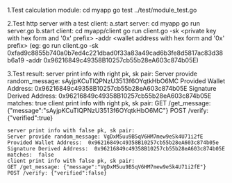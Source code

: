1.Test calculation module:
  cd myapp
  go test ../test/module_test.go

2.Test http server with a test client:
  a.start server:
    cd myapp
    go run server.go
  b.start client:
    cd myapp/client
    go run client.go -sk <private key with hex form and '0x' prefix> -addr <wallet address with hex form and '0x' prefix>
    (eg: go run client.go -sk 0xfad9c8855b740a0b7ed4c221dbad0f33a83a49cad6b3fe8d5817ac83d38b6a19 -addr 0x96216849c49358B10257cb55b28eA603c874b05E)
    
3.Test result:
    server print info with right pk, sk pair:
    Server provide random_message: sAyjpKCuTlQPNzU3513f6OYqtkHbO6MC
    Provided Wallet Address:  0x96216849c49358B10257cb55b28eA603c874b05E
    Signature Derived Address:  0x96216849c49358B10257cb55b28eA603c874b05E
    matches:  true
    client print info with right pk, sk pair:
    GET /get_message: {"message":"sAyjpKCuTlQPNzU3513f6OYqtkHbO6MC"}
    POST /verify: {"verified":true}
    
    server print info with false pk, sk pair:
    Server provide random_message: VgDxM5uu9B5qV6HM7mew9eSk4U71i2fE
    Provided Wallet Address:  0x96216849c49358B10257cb55b28eA603c874b05e
    Signature Derived Address:  0x96216849c49358B10257cb55b28eA603c874b05E
    matches:  false
    client print info with false pk, sk pair:
    GET /get_message: {"message":"VgDxM5uu9B5qV6HM7mew9eSk4U71i2fE"}
    POST /verify: {"verified":false}

    
